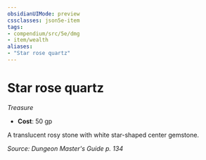 ```yaml
---
obsidianUIMode: preview
cssclasses: json5e-item
tags:
- compendium/src/5e/dmg
- item/wealth
aliases: 
- "Star rose quartz"
---
```

# Star rose quartz
*Treasure*  

- **Cost**: 50 gp

A translucent rosy stone with white star-shaped center gemstone.

*Source: Dungeon Master's Guide p. 134*